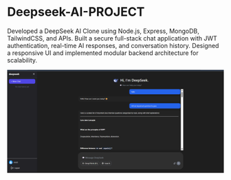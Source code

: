 # Deepseek-AI-PROJECT
Developed a DeepSeek AI Clone using Node.js, Express, MongoDB, TailwindCSS, and APIs. Built a secure full-stack chat application with JWT authentication, real-time AI responses, and conversation history. Designed a responsive UI and implemented modular backend architecture for scalability.

![image alt](https://github.com/Ankit-kumar77177/Deepseek-AI-PROJECT/blob/c6bb098499b86efd85797baf599ae1fabdc848ed/Deepseek.png)
